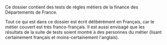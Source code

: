 Ce dossier contient des tests de règles métiers de la finance des Départements de France.

Tout ce qui est dans ce dossier est écrit délibérément en Français, car le métier couvert est très franco-français.
Il est aussi envisagé que les résultats de la suite de tests soient montré à des personnes du métier (lisant certainement français et moins-certainement l'anglais).


